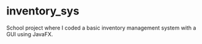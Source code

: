 # inventory_sys
School project where I coded a basic inventory management system with a GUI using JavaFX.
